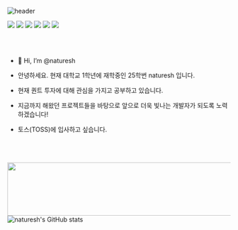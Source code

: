 ![header](https://capsule-render.vercel.app/api?type=blur&color=0064FF&height=300&section=header&text=naturesh&fontSize=90&fontColor=ffffff)


<div>
<img src="https://img.shields.io/badge/python-%233776AB.svg?&style=for-the-badge&logo=python&logoColor=white" />
<img src="https://img.shields.io/badge/pytorch-%23EE4C2C.svg?&style=for-the-badge&logo=pytorch&logoColor=white" />
<img src="https://img.shields.io/badge/javascript-%23F7DF1E.svg?&style=for-the-badge&logo=javascript&logoColor=black" />
<img src="https://img.shields.io/badge/node.js-%23339933.svg?&style=for-the-badge&logo=node.js&logoColor=white" />
<img src="https://img.shields.io/badge/svelte-%23FF3E00.svg?&style=for-the-badge&logo=svelte&logoColor=white" />
<img src="https://img.shields.io/badge/react-%2361DAFB.svg?&style=for-the-badge&logo=react&logoColor=black" />
  
</div>

<br><br>
- 👋 Hi, I’m @naturesh

- 안녕하세요. 현재 대학교 1학년에 재학중인 25학번 naturesh 입니다.
- 현재 퀀트 투자에 대해 관심을 가지고 공부하고 있습니다.

- 지금까지 해왔던 프로젝트들을 바탕으로 앞으로 더욱 빛나는 개발자가 되도록 노력하겠습니다!

- 토스(TOSS)에 입사하고 싶습니다.


<br><br><br>
<a href="https://github.com/devxb/gitanimals">
  <img src="https://render.gitanimals.org/lines/naturesh?pet-id=1" width="1000" height="120"/>
</a>
![naturesh's GitHub stats](https://github-readme-stats.vercel.app/api?username=naturesh&show_icons=true&theme=dracula)



<!---
naturesh/naturesh is a ✨ special ✨ repository because its `README.md` (this file) appears on your GitHub profile.
You can click the Preview link to take a look at your changes.
--->
